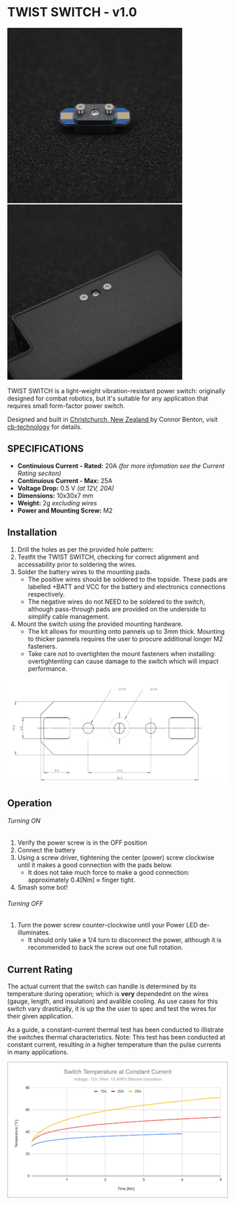 # TWIST SWITCH - v1.0

<img src="assets/TWIST_SWITCH.png" width="400">  <img src="assets/INSTALLED.png" width="400"> 

TWIST SWITCH is a light-weight vibration-resistant power switch: originally designed for combat robotics, but it's suitable for any application that requires small form-factor power switch. 

Designed and built in [Christchurch, New Zealand ](https://www.google.co.nz/maps/place/Christchurch+New+Zealand) by Connor Benton, visit [cb-technology](https://www.cb-technology.co.nz/) for details.

## SPECIFICATIONS

- **Continuious Current - Rated:** 20A *(for more infomation see the Current Rating seciton)*
- **Continuious Current - Max:** 25A
- **Voltage Drop:** 0.5 V  *(at 12V, 20A)*
- **Dimensions:** 10x30x7 mm
- **Weight:** 2g *excluding wires*
- **Power and Mounting Screw:** M2 

## Installation

1. Drill the holes as per the provided hole pattern: 
2. Testfit the TWIST SWITCH, checking for correct alignment and accessability prior to soldering the wires.
3. Solder the battery wires to the mounting pads.
   - The positive wires should be soldered to the topside. These pads are labelled +BATT and VCC for the battery and electronics connections respectively. 
   - The negative wires do not NEED to be soldered to the switch, although pass-through pads are provided on the underside to simplify cable management.
4. Mount the switch using the provided mounting hardware.
   - The kit allows for mounting onto pannels up to 3mm thick. Mounting to thicker pannels requires the user to procure additional longer M2 fasteners.
   - Take care not to overtighten the mount fasteners when installing: overtightenting can cause damage to the switch which will impact performance.

<img src="assets/MOUNT_TEMPLATE.png" width="700">
  
## Operation

###### Turning ON

1. Verify the power screw is in the OFF position
2. Connect the battery 
3. Using a screw driver, tightening the center (power) screw clockwise until it makes a good connection with the pads below. 
   - It does not take much force to make a good connection: approximately 0.4[Nm] ≈ finger tight.
5. Smash some bot! 

###### Turning OFF

1. Turn the power screw counter-clockwise until your Power LED de-illuminates.
   - It should only take a 1/4 turn to disconnect the power, although it is recommended to back the screw out one full rotation.

## Current Rating
The actual current that the switch can handle is determined by its temperature during operation; which is  **very** dependednt on the wires (gauge, length, and insulation) and avalible cooling. As use cases for this switch vary drastically, it is up the the user to spec and test the wires for their given application. 

As a guide, a constant-current thermal test has been conducted to illistrate the switches thermal characteristics. 
Note: This test has been conducted at constant current, resulting in a higher temperature than the pulse currents in many applications. 

<img src="assets/TEMP_CURVE.png" width="600">